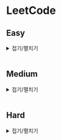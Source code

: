 # LeetCode

## Easy

<details>
<summary>접기/펼치기</summary>
<div markdown="1" style="text-align: center">

| 번호 | 제목                                                                                                                                                                                                                    | 풀이                                                                   |
| ---- | ----------------------------------------------------------------------------------------------------------------------------------------------------------------------------------------------------------------------- | ---------------------------------------------------------------------- |
| 13   | Roman to Intger[[문제]](https://leetcode.com/problems/roman-to-integer/)[[소스]](https://github.com/sksms17456/leetcode/blob/master/easy/13_Roman_to_Integer.js)                                                        | [풀이 보기](https://hbjj.oopy.io/1826b833-429c-4b59-ac67-bc38c8904c28) |
| 14   | Longest Common Prefix[[문제]](https://leetcode.com/problems/longest-common-prefix/)[[소스]](https://github.com/sksms17456/leetcode/blob/master/easy/14_Longest_Common_Prefix.js)                                        | [풀이 보기](https://hbjj.oopy.io/df5eb684-e596-4368-8fb3-6766ba719d54) |
| 20   | Longest Common Prefix[[문제]](https://leetcode.com/problems/valid-parentheses/)[[소스]](https://github.com/sksms17456/leetcode/blob/master/easy/20_Valid_Parentheses.js)                                                | [풀이 보기](https://hbjj.oopy.io/ebd54386-c363-4a91-9856-361765bcd366) |
| 21   | Merge Two Sorted Lists[[문제]](https://leetcode.com/problems/merge-two-sorted-lists/)[[소스]](https://github.com/sksms17456/leetcode/blob/master/easy/21_Merge_Two_Sorted_Lists.js)                                     | [풀이 보기](https://hbjj.oopy.io/76ed0dc2-bf24-4aae-8f1d-361813ef3082) |
| 26   | Remove Duplicates from Sorted Array[[문제]](https://leetcode.com/problems/remove-duplicates-from-sorted-array/)[[소스]](https://github.com/sksms17456/leetcode/blob/master/easy/26_Remove_Duplicates_from_Sorted_Array) | [풀이 보기](https://hbjj.oopy.io/ca1c10ea-aa8f-4a7f-a015-d1b0bd9b9020) |
| 27   | Remove Element[[문제]](https://leetcode.com/problems/remove-element/)[[소스]](https://github.com/sksms17456/leetcode/blob/master/easy/27_Remove_Element)                                                                | [풀이 보기](https://hbjj.oopy.io/c297be0f-96e2-4f3a-8dbf-349832c25950) |

</div>
</details>
<br>

## Medium

<details>
<summary>접기/펼치기</summary>
<div markdown="1">

| 번호 | 제목 | 풀이 |
| ---- | ---- | ---- |

</div>
</details>
<br>

## Hard

<details>
<summary>접기/펼치기</summary>
<div markdown="1">

| 번호 | 제목 | 풀이 |
| ---- | ---- | ---- |

</div>
</details>
